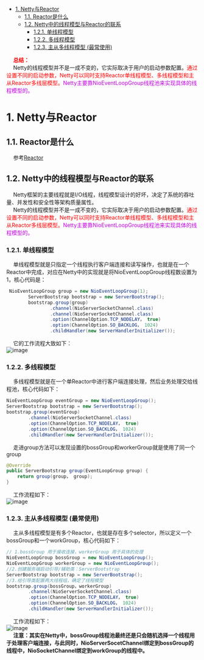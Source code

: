 



<!-- TOC -->

- [1. Netty与Reactor](#1-netty与reactor)
    - [1.1. Reactor是什么](#11-reactor是什么)
    - [1.2. Netty中的线程模型与Reactor的联系](#12-netty中的线程模型与reactor的联系)
        - [1.2.1. 单线程模型](#121-单线程模型)
        - [1.2.2. 多线程模型](#122-多线程模型)
        - [1.2.3. 主从多线程模型 (最常使用)](#123-主从多线程模型-最常使用)

<!-- /TOC -->
<!-- 
Reactor的一般流程、3种线程模型、Netty中的Reactor
-->

&emsp; **<font color = "red">总结：</font>**  
&emsp; Netty的线程模型并不是一成不变的，它实际取决于用户的启动参数配置。<font color = "red">通过设置不同的启动参数，Netty可以同时支持Reactor单线程模型、多线程模型和主从Reactor多线层模型。</font><font color = "clime">Netty主要靠NioEventLoopGroup线程池来实现具体的线程模型的。</font>  


# 1. Netty与Reactor  

<!-- 

https://zhuanlan.zhihu.com/p/264355987?utm_source=wechat_session
https://mp.weixin.qq.com/s/7CvrYsuLSFF7eCAQ3svihw
-->

## 1.1. Reactor是什么
&emsp; 参考[Reactor](/docs/microService/communication/Netty/Reactor.md)    


## 1.2. Netty中的线程模型与Reactor的联系  
<!-- 
https://mp.weixin.qq.com/s/eJ-dAtOYsxylGL7pBv7VVA
http://www.uml.org.cn/j2ee/201909123.asp
https://mp.weixin.qq.com/s?__biz=MzAxNjM2MTk0Ng==&mid=2247488256&idx=3&sn=253eb6ba1f500d545bd8c836adaf1980&chksm=9bf4a3b5ac832aa3bb05595fac709334dd318698e577fa00b16d696a0fe235d3dee24cee3c75&mpshare=1&scene=1&srcid=&sharer_sharetime=1566173423019&sharer_shareid=b256218ead787d58e0b58614a973d00d&key=5ead8116cc3d877610998f2c6fdc157f31c27badb458427f3cab67f312240f562e06a1819f6ac147c195e43f2d840d672dd0cf1f80fdb1dac6e8bd0157492bfe8b87c145bb2fe49422115139efca9e03&ascene=1&uin=MTE1MTYxNzY2MQ%3D%3D&devicetype=Windows+10&version=62060844&lang=zh_CN&pass_ticket=dj0rerrTmP1viAq%2FqHfGf12HB9AUM6AWfIt3Bw3twmsR0CedhQsJ3IHhoWnQJOqn

Netty运用Reactor模式到极致 
https://mp.weixin.qq.com/s/rqzzHAhntBJpEHpzz1o5HA
《Netty权威指南》第18章
-->
&emsp; Netty框架的主要线程就是I/O线程，线程模型设计的好坏，决定了系统的吞吐量、并发性和安全性等架构质量属性。  
&emsp; Netty的线程模型并不是一成不变的，它实际取决于用户的启动参数配置。<font color = "red">通过设置不同的启动参数，Netty可以同时支持Reactor单线程模型、多线程模型和主从Reactor多线层模型。</font><font color = "clime">Netty主要靠NioEventLoopGroup线程池来实现具体的线程模型的。</font>  

### 1.2.1. 单线程模型  
&emsp; 单线程模型就是只指定一个线程执行客户端连接和读写操作，也就是在一个Reactor中完成，对应在Netty中的实现就是将NioEventLoopGroup线程数设置为1，核心代码是：  

```java
 NioEventLoopGroup group = new NioEventLoopGroup(1);
        ServerBootstrap bootstrap = new ServerBootstrap();
        bootstrap.group(group)
                .channel(NioServerSocketChannel.class)
                .channel(NioServerSocketChannel.class)
                .option(ChannelOption.TCP_NODELAY， true)
                .option(ChannelOption.SO_BACKLOG， 1024)
                .childHandler(new ServerHandlerInitializer());
```
&emsp; 它的工作流程大致如下：  
![image](https://gitee.com/wt1814/pic-host/raw/master/images/microService/netty/netty-15.png)  

### 1.2.2. 多线程模型  
&emsp; 多线程模型就是在一个单Reactor中进行客户端连接处理，然后业务处理交给线程池，核心代码如下：  

```java
NioEventLoopGroup eventGroup = new NioEventLoopGroup();
ServerBootstrap bootstrap = new ServerBootstrap();
bootstrap.group(eventGroup)
        .channel(NioServerSocketChannel.class)
        .option(ChannelOption.TCP_NODELAY， true)
        .option(ChannelOption.SO_BACKLOG， 1024)
        .childHandler(new ServerHandlerInitializer());
```
&emsp; 走进group方法可以发现设置的bossGroup和workerGroup就是使用了同一个group  

```java
@Override
public ServerBootstrap group(EventLoopGroup group) {
    return group(group， group);
}
```
&emsp; 工作流程如下：  
![image](https://gitee.com/wt1814/pic-host/raw/master/images/microService/netty/netty-16.png)  

### 1.2.3. 主从多线程模型 (最常使用)
&emsp; 主从多线程模型是有多个Reactor，也就是存在多个selector，所以定义一个bossGroup和一个workGroup，核心代码如下：  

```java
// 1.bossGroup 用于接收连接，workerGroup 用于具体的处理
NioEventLoopGroup bossGroup = new NioEventLoopGroup();
NioEventLoopGroup workerGroup = new NioEventLoopGroup();
//2.创建服务端启动引导/辅助类：ServerBootstrap
ServerBootstrap bootstrap = new ServerBootstrap();
//3.给引导类配置两大线程组，确定了线程模型
bootstrap.group(bossGroup，workerGroup)
        .channel(NioServerSocketChannel.class)
        .option(ChannelOption.TCP_NODELAY， true)
        .option(ChannelOption.SO_BACKLOG， 1024)
        .childHandler(new ServerHandlerInitializer());
```
&emsp; 工作流程如下：  
![image](https://gitee.com/wt1814/pic-host/raw/master/images/microService/netty/netty-17.png)  
&emsp; **注意：其实在Netty中，bossGroup线程池最终还是只会随机选择一个线程用于处理客户端连接，与此同时，NioServerSocetChannel绑定到bossGroup的线程中，NioSocketChannel绑定到workGroup的线程中。**  
